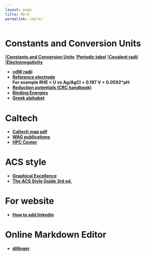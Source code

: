 ```yaml
---
layout: page
title: More
permalink: /more/
---
```


# Constants and Conversion Units
|[**Constants and Conversion Units**](http://web.utk.edu/~rcompton/constants)
|[**Periodic tabel**](http://www.rsc.org/periodic-table)
|[**Covalent radii**](http://pubs.rsc.org/en/Content/ArticleLanding/2008/DT/b801115j#!divAbstract)
|[**Electronegativity**](http://www.mikeblaber.org/oldwine/chm1045/notes/Bonding/Polarity/Bond05.htm)
- [**vdW radii**](http://periodictable.com/Properties/A/VanDerWaalsRadius.v.html)
- [**Reference electrode**](https://en.wikipedia.org/wiki/Reference_electrode)  
**For example RHE = U vs Ag/AgCl + 0.197 V + 0.0592*pH**
- [**Reduction potentials (CRC handbook)**](http://folk.ntnu.no/andersty/2.%20Klasse/KJ1042%20Termodynamikk%20med%20lab/Lab/Oppgave%205%20-%20Standard%20reduksjonspotensial/Rapportfiler/E0.pdf)
- [**Binding Energies**](http://pubs.acs.org/doi/pdfplus/10.1021/acs.jpcc.6b06154)
- [**Greek alphabet**](http://www.omniglot.com/images/writing/classical_attic.gif)

# **Caltech**
- [**Caltech map pdf**](http://s3-us-west-1.amazonaws.com/www-prod-storage.cloud.caltech.edu/Caltech_Map.pdf)
- [**WAG publications**](http://authors.library.caltech.edu/view/person-az/Goddard-W-A-III.html)
- [**HPC Center**](https://centers.hpc.mil/about/contact.html)

# **ACS style**
- [**Graphical Excellence**](http://pubs.acs.org/doi/pdfplus/10.1021/jz500997e)
- [**The ACS Style Guide 3rd ed.**](http://pubs.acs.org/isbn/9780841239999)

# **For website**
- [**How to add linkedin**](https://blog.r3bl.me/en/simple-social-media-links-jekyll/)

# **Online Markdown Editor**
- [**dillinger**](http://dillinger.io/)

